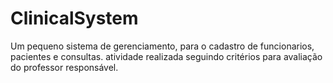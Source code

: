# ClinicalSystem
Um pequeno sistema de gerenciamento, para o cadastro de funcionarios, pacientes e consultas. atividade realizada seguindo critérios para avaliação do professor responsável.
